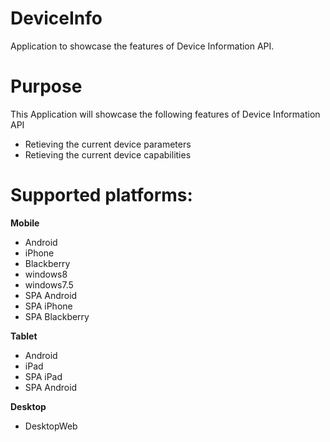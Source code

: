 DeviceInfo
===========

Application to showcase the features of Device Information API.


# Purpose
This Application will showcase the following features of Device Information API

* Retieving the current device parameters
* Retieving the current device capabilities

# Supported platforms:
**Mobile**
 * Android
 * iPhone
 * Blackberry
 * windows8
 * windows7.5
 * SPA Android
 * SPA iPhone
 * SPA Blackberry
 
**Tablet** 
 * Android
 * iPad
 * SPA iPad
 * SPA Android
 
**Desktop**
 * DesktopWeb
